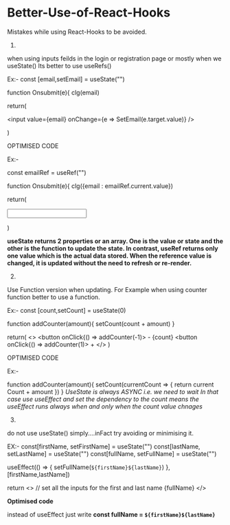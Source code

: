 # Better-Use-of-React-Hooks
Mistakes while using React-Hooks to be avoided.

1)
when using inputs feilds in the login or registration page or mostly when we useState()
Its better to use useRefs()

Ex:-
  const [email,setEmail] = useState("")
  
  function Onsubmit(e){
  clg(email)
  
  return(
    <form onSubmit={onSubmit}>
      <input
        value={email}
        onChange={e => SetEmail(e.target.value)}
      />
    </form>
  )
  
  OPTIMISED CODE
  
  Ex:-
  
   const emailRef = useRef("")
  
  function Onsubmit(e){
  clg({email : emailRef.current.value})
  
  return(
    <form onSubmit={onSubmit}>
      <input
        ref = {emailRef}
      />
    </form>
  )
  
**useState returns 2 properties or an array. One is the value or state and the other is the function to update the state. In contrast, useRef returns only one value which is the actual data stored. When the reference value is changed, it is updated without the need to refresh or re-render.**


2)
Use Function version when updating.
For Example when using counter function better to use a function.

Ex:-
  const [count,setCount] = useState(0)
  
  function addCounter(amount){
    setCount(count + amount)
  }
  
  return(
    <>
      <button onClick{() => addCounter(-1)> - </button>
      <span>{count}
      <button onClick{() => addCounter(1)> + </button>
    </>
  )
  
  OPTIMISED CODE
  
  Ex:-
    
  function addCounter(amount){
    setCount(currentCount => {
      return current Count + amount
    })
  }
  *UseState is always ASYNC i.e. we need to wait*
  *In that case use useEffect and set the dependency to the count means the useEffect runs always when and only when the count value chnages*
  
  
  3)
  do not use useState() simply....inFact try avoiding or minimising it.
  
  EX:-
  const[firstName, setFirstName] = useState("")
  const[lastName, setLastName] = useState("")
  const[fullName, setFullName] = useState("")
  
  useEffect(() => {
    setFullName(`${firstName}${lastName}`)
  },[firstName,lastName])
  
  return
    <>
      // set all the inputs for the first and last name
      {fullName}
    </>
    
  **Optimised code**
  
  instead of useEffect just write
  **const fullName = `${firstName}${lastName}`**
